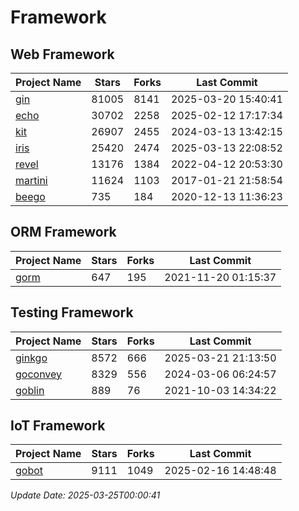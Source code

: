 # Framework

## Web Framework
| Project Name | Stars | Forks | Last Commit |
| ------------ | ----- | ----- | ----------- |
| [gin](https://github.com/gin-gonic/gin) | 81005 | 8141 | 2025-03-20 15:40:41 |
| [echo](https://github.com/labstack/echo) | 30702 | 2258 | 2025-02-12 17:17:34 |
| [kit](https://github.com/go-kit/kit) | 26907 | 2455 | 2024-03-13 13:42:15 |
| [iris](https://github.com/kataras/iris) | 25420 | 2474 | 2025-03-13 22:08:52 |
| [revel](https://github.com/revel/revel) | 13176 | 1384 | 2022-04-12 20:53:30 |
| [martini](https://github.com/go-martini/martini) | 11624 | 1103 | 2017-01-21 21:58:54 |
| [beego](https://github.com/astaxie/beego) | 735 | 184 | 2020-12-13 11:36:23 |

## ORM Framework
| Project Name | Stars | Forks | Last Commit |
| ------------ | ----- | ----- | ----------- |
| [gorm](https://github.com/jinzhu/gorm) | 647 | 195 | 2021-11-20 01:15:37 |

## Testing Framework
| Project Name | Stars | Forks | Last Commit |
| ------------ | ----- | ----- | ----------- |
| [ginkgo](https://github.com/onsi/ginkgo) | 8572 | 666 | 2025-03-21 21:13:50 |
| [goconvey](https://github.com/smartystreets/goconvey) | 8329 | 556 | 2024-03-06 06:24:57 |
| [goblin](https://github.com/franela/goblin) | 889 | 76 | 2021-10-03 14:34:22 |

## IoT Framework
| Project Name | Stars | Forks | Last Commit |
| ------------ | ----- | ----- | ----------- |
| [gobot](https://github.com/hybridgroup/gobot) | 9111 | 1049 | 2025-02-16 14:48:48 |

*Update Date: 2025-03-25T00:00:41*
